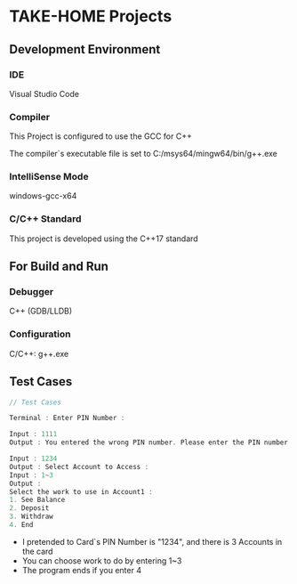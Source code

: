 # TAKE-HOME Projects



## Development Environment



### IDE

Visual Studio Code



### Compiler

This Project is configured to use the GCC for C++

The compiler`s executable file is set to C:/msys64/mingw64/bin/g++.exe



### IntelliSense Mode

windows-gcc-x64



### C/C++ Standard

This project is developed using the C++17 standard



## For Build and Run



### Debugger

C++ (GDB/LLDB)



### Configuration

C/C++: g++.exe





## Test Cases

``` c++
// Test Cases

Terminal : Enter PIN Number : 

Input : 1111
Output : You entered the wrong PIN number. Please enter the PIN number again

Input : 1234
Output : Select Account to Access : 
Input : 1~3
Output : 
Select the work to use in Account1 :
1. See Balance
2. Deposit
3. Withdraw
4. End
```



- I pretended to Card`s PIN Number is "1234", and there is 3 Accounts in the card
- You can choose work to do by entering 1~3
- The program ends if you enter 4






